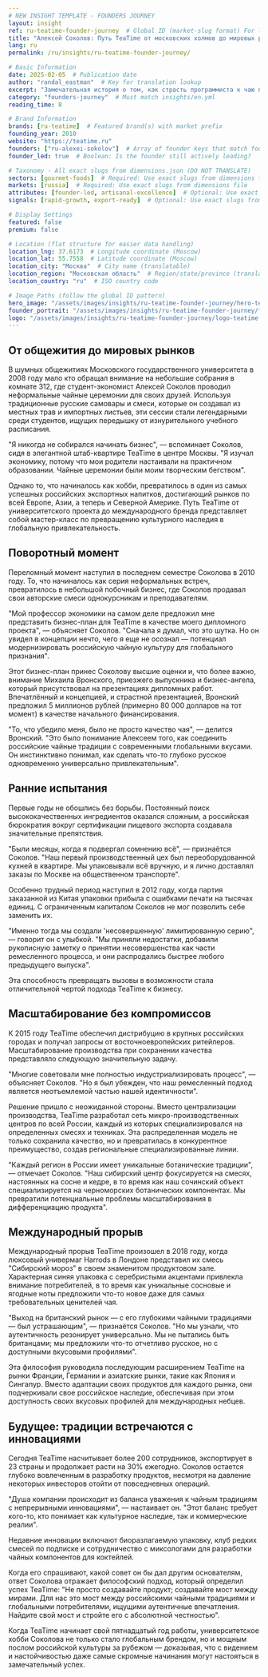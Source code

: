 ```yaml
---
# NEW INSIGHT TEMPLATE - FOUNDERS JOURNEY
layout: insight
ref: ru-teatime-founder-journey  # Global ID (market-slug format) For language switcher
title: "Алексей Соколов: Путь TeaTime от московских холмов до мировых рынков"
lang: ru
permalink: /ru/insights/ru-teatime-founder-journey/

# Basic Information
date: 2025-02-05  # Publication date
author: "randal_eastman"  # Key for translation lookup
excerpt: "Замечательная история о том, как страсть программиста к чаю превратилась в ведущий российский бренд ремесленного чая."
category: "founders-journey"  # Must match insights/en.yml
reading_time: 8

# Brand Information
brands: [ru-teatime]  # Featured brand(s) with market prefix
founding_year: 2010
website: "https://teatime.ru"
founders: ["ru-alexei-sokolov"]  # Array of founder keys that match founder_names.json entries
founder_led: true  # Boolean: Is the founder still actively leading?

# Taxonomy - All exact slugs from dimensions.json (DO NOT TRANSLATE)
sectors: [gourmet-foods]  # Required: Use exact slugs from dimensions file
markets: [russia]  # Required: Use exact slugs from dimensions file
attributes: [founder-led, artisanal-excellence]  # Optional: Use exact slugs from dimensions file
signals: [rapid-growth, export-ready]  # Optional: Use exact slugs from dimensions file

# Display Settings
featured: false
premium: false

# Location (flat structure for easier data handling)
location_lng: 37.6173  # Longitude coordinate (Moscow)
location_lat: 55.7558  # Latitude coordinate (Moscow)
location_city: "Москва"  # City name (translatable)
location_region: "Московская область"  # Region/state/province (translatable, optional)
location_country: "ru"  # ISO country code 

# Image Paths (follow the global ID pattern)
hero_image: "/assets/images/insights/ru-teatime-founder-journey/hero-teatime-production.jpg"
founder_portrait: "/assets/images/insights/ru-teatime-founder-journey/founder-portrait-alexei-sokolov.jpg"  # Optional
logo: "/assets/images/insights/ru-teatime-founder-journey/logo-teatime.jpg"  # Optional
---
```


## От общежития до мировых рынков

В шумных общежитиях Московского государственного университета в 2008 году мало кто обращал внимание на небольшие собрания в комнате 312, где студент-экономист Алексей Соколов проводил неформальные чайные церемонии для своих друзей. Используя традиционные русские самовары и смеси, которые он создавал из местных трав и импортных листьев, эти сессии стали легендарными среди студентов, ищущих передышку от изнурительного учебного расписания.

"Я никогда не собирался начинать бизнес", — вспоминает Соколов, сидя в элегантной штаб-квартире TeaTime в центре Москвы. "Я изучал экономику, потому что мои родители настаивали на практичном образовании. Чайные церемонии были моим творческим бегством".

Однако то, что начиналось как хобби, превратилось в один из самых успешных российских экспортных напитков, достигающий рынков по всей Европе, Азии, а теперь и Северной Америке. Путь TeaTime от университетского проекта до международного бренда представляет собой мастер-класс по превращению культурного наследия в глобальную привлекательность.

## Поворотный момент

Переломный момент наступил в последнем семестре Соколова в 2010 году. То, что начиналось как серия неформальных встреч, превратилось в небольшой побочный бизнес, где Соколов продавал свои авторские смеси однокурсникам и преподавателям.

"Мой профессор экономики на самом деле предложил мне представить бизнес-план для TeaTime в качестве моего дипломного проекта", — объясняет Соколов. "Сначала я думал, что это шутка. Но он увидел в концепции нечто, чего я еще не осознал — потенциал модернизировать российскую чайную культуру для глобального признания".

Этот бизнес-план принес Соколову высшие оценки и, что более важно, внимание Михаила Вронского, приезжего выпускника и бизнес-ангела, который присутствовал на презентациях дипломных работ. Впечатлённый и концепцией, и страстной презентацией, Вронский предложил 5 миллионов рублей (примерно 80 000 долларов на тот момент) в качестве начального финансирования.

"То, что убедило меня, было не просто качество чая", — делится Вронский. "Это было понимание Алексеем того, как соединить российские чайные традиции с современными глобальными вкусами. Он инстинктивно понимал, как сделать что-то глубоко русское одновременно универсально привлекательным".

## Ранние испытания

Первые годы не обошлись без борьбы. Постоянный поиск высококачественных ингредиентов оказался сложным, а российская бюрократия вокруг сертификации пищевого экспорта создавала значительные препятствия.

"Были месяцы, когда я подвергал сомнению всё", — признаётся Соколов. "Наш первый производственный цех был переоборудованной кухней в квартире. Мы упаковывали всё вручную, и я лично доставлял заказы по Москве на общественном транспорте".

Особенно трудный период наступил в 2012 году, когда партия заказанной из Китая упаковки прибыла с ошибками печати на тысячах единиц. С ограниченным капиталом Соколов не мог позволить себе заменить их.

"Именно тогда мы создали 'несовершенную' лимитированную серию", — говорит он с улыбкой. "Мы приняли недостатки, добавили рукописную заметку о принятии несовершенства как части ремесленного процесса, и они распродались быстрее любого предыдущего выпуска".

Эта способность превращать вызовы в возможности стала отличительной чертой подхода TeaTime к бизнесу.

## Масштабирование без компромиссов

К 2015 году TeaTime обеспечил дистрибуцию в крупных российских городах и получал запросы от восточноевропейских ритейлеров. Масштабирование производства при сохранении качества представляло следующую значительную задачу.

"Многие советовали мне полностью индустриализировать процесс", — объясняет Соколов. "Но я был убежден, что наш ремесленный подход является неотъемлемой частью нашей идентичности".

Решение пришло с неожиданной стороны. Вместо централизации производства, TeaTime разработал сеть микро-производственных центров по всей России, каждый из которых специализировался на определенных смесях и техниках. Эта распределенная модель не только сохранила качество, но и превратилась в конкурентное преимущество, создав региональные специализированные линии.

"Каждый регион в России имеет уникальные ботанические традиции", — отмечает Соколов. "Наш сибирский центр фокусируется на смесях, настоянных на сосне и кедре, в то время как наш сочинский объект специализируется на черноморских ботанических компонентах. Мы превратили потенциальные проблемы масштабирования в дифференциацию продукта".

## Международный прорыв

Международный прорыв TeaTime произошел в 2018 году, когда люксовый универмаг Harrods в Лондоне представил их смесь "Сибирский мороз" в своем знаменитом продуктовом зале. Характерная синяя упаковка с серебристыми акцентами привлекла внимание потребителей, в то время как уникальные сосновые и ягодные ноты предложили что-то новое даже для самых требовательных ценителей чая.

"Выход на британский рынок — с его глубокими чайными традициями — был устрашающим", — признаётся Соколов. "Но мы узнали, что аутентичность резонирует универсально. Мы не пытались быть британцами; мы предложили что-то отчетливо русское, но с доступными вкусовыми профилями".

Эта философия руководила последующим расширением TeaTime на рынки Франции, Германии и азиатские рынки, такие как Япония и Сингапур. Вместо адаптации своих продуктов для каждого рынка, они подчеркивали свое российское наследие, обеспечивая при этом доступность своих вкусовых профилей для международных небцев.

## Будущее: традиции встречаются с инновациями

Сегодня TeaTime насчитывает более 200 сотрудников, экспортирует в 23 страны и продолжает расти на 30% ежегодно. Соколов остается глубоко вовлеченным в разработку продуктов, несмотря на давление некоторых инвесторов отойти от повседневных операций.

"Душа компании происходит из баланса уважения к чайным традициям с непрерывными инновациями", — настаивает он. "Этот баланс требует кого-то, кто понимает как культурное наследие, так и коммерческие реалии".

Недавние инновации включают биоразлагаемую упаковку, клуб редких смесей по подписке и сотрудничество с миксологами для разработки чайных компонентов для коктейлей.

Когда его спрашивают, какой совет он бы дал другим основателям, ответ Соколова отражает философский подход, который определил успех TeaTime: "Не просто создавайте продукт; создавайте мост между мирами. Для нас это мост между российскими чайными традициями и глобальными потребителями, ищущими аутентичные впечатления. Найдите свой мост и стройте его с абсолютной честностью".

Когда TeaTime начинает свой пятнадцатый год работы, университетское хобби Соколова не только стало глобальным брендом, но и мощным послом российской культуры за рубежом — доказывая, что с видением и настойчивостью даже самые скромные начинания могут настояться в замечательный успех.